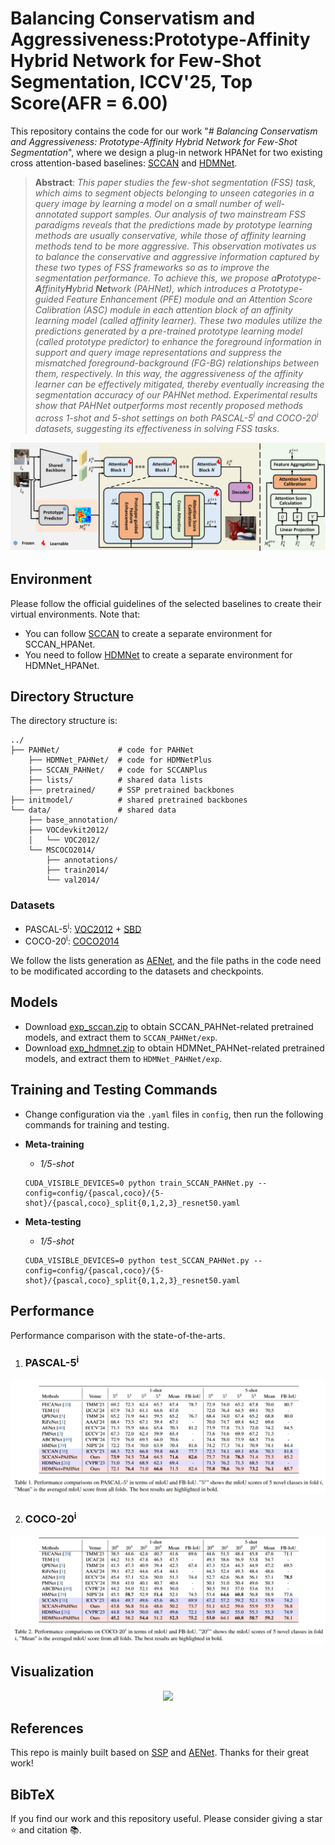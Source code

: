 # Balancing Conservatism and Aggressiveness:Prototype-Affinity Hybrid Network for Few-Shot Segmentation, ICCV'25, Top Score(AFR = 6.00)

This repository contains the code for our work "*# Balancing Conservatism and Aggressiveness:
Prototype-Affinity Hybrid Network for Few-Shot Segmentation*", 
where we design a plug-in network HPANet for two existing cross attention-based baselines: [SCCAN](https://github.com/Sam1224/SCCAN) and [HDMNet](https://github.com/Pbihao/HDMNet).

> **Abstract**: *This paper studies the few-shot segmentation (FSS) task, which aims to segment objects belonging to unseen categories in a query image by learning a model on a small number of well-annotated support samples. Our analysis of two mainstream FSS paradigms reveals that the predictions made by prototype learning methods are usually conservative, while those of affinity learning methods tend to be more aggressive. This observation motivates us to balance the conservative and aggressive information captured by these two types of FSS frameworks so as to improve the segmentation performance. To achieve this, we propose a ​**P**rototype-**A**ffinity ​**H**ybrid ​**Net**work (PAHNet), which introduces a Prototype-guided Feature Enhancement (PFE) module and an Attention Score Calibration (ASC) module in each attention block of an affinity learning model (called affinity learner). These two modules utilize the predictions generated by a pre-trained prototype learning model (called prototype predictor) to enhance the foreground information in support and query image representations and suppress the mismatched foreground-background (FG-BG) relationships between them, respectively. In this way, the aggressiveness of the affinity learner can be effectively mitigated, thereby eventually increasing the segmentation accuracy of our PAHNet method. Experimental results show that PAHNet outperforms most recently proposed methods across 1-shot and 5-shot settings on both PASCAL-5<sup>i</sup> and COCO-20<sup>i</sup> datasets, suggesting its effectiveness in solving FSS tasks.*

<p align="middle">
  <img src="figure/overall.png">
</p>

## Environment

Please follow the official guidelines of the selected baselines to create their virtual environments. Note that:
- You can follow [SCCAN](https://github.com/Sam1224/SCCAN) to create a separate environment for SCCAN_HPANet.
- You need to follow [HDMNet](https://github.com/Pbihao/HDMNet) to create a separate environment for HDMNet_HPANet.

## Directory Structure

The directory structure is:

    ../
    ├── PAHNet/             # code for PAHNet
        ├── HDMNet_PAHNet/  # code for HDMNetPlus
        ├── SCCAN_PAHNet/   # code for SCCANPlus     
        ├── lists/          # shared data lists
        ├── pretrained/     # SSP pretrained backbones
    ├── initmodel/          # shared pretrained backbones
    └── data/               # shared data
        ├── base_annotation/
        ├── VOCdevkit2012/
        │   └── VOC2012/
        └── MSCOCO2014/           
            ├── annotations/
            ├── train2014/
            └── val2014/

### Datasets

- PASCAL-5<sup>i</sup>:  [VOC2012](http://host.robots.ox.ac.uk/pascal/VOC/voc2012/) + [SBD](http://home.bharathh.info/pubs/codes/SBD/download.html)
- COCO-20<sup>i</sup>:  [COCO2014](https://cocodataset.org/#download)

We follow the lists generation as [AENet](https://github.com/Sam1224/AENet/), and the file paths in the code need to be modificated according to the datasets and checkpoints.

## Models

- Download [exp_sccan.zip](https://entuedu-my.sharepoint.com/:u:/g/personal/qianxion001_e_ntu_edu_sg/Eeoyp3enpKRFiiAxxlyq-bsBatvlFDZx6eMLzvHgNjiG1g?e=evIuEs) to obtain SCCAN_PAHNet-related pretrained models, and extract them to `SCCAN_PAHNet/exp`.
- Download [exp_hdmnet.zip](https://entuedu-my.sharepoint.com/:u:/g/personal/qianxion001_e_ntu_edu_sg/ERnKxHBd9o1NiG_QvWKix9gBIcELffIrIOTaHGP9lEYYSg?e=jMoBxe) to obtain HDMNet_PAHNet-related pretrained models, and extract them to `HDMNet_PAHNet/exp`.

## Training and Testing Commands

- Change configuration via the `.yaml` files in `config`, then run the following commands for training and testing.
- **Meta-training**
  - *1/5-shot*
  ```
  CUDA_VISIBLE_DEVICES=0 python train_SCCAN_PAHNet.py --config=config/{pascal,coco}/{5-shot}/{pascal,coco}_split{0,1,2,3}_resnet50.yaml
  ```
  
- **Meta-testing**
  - *1/5-shot*
  ```
  CUDA_VISIBLE_DEVICES=0 python test_SCCAN_PAHNet.py --config=config/{pascal,coco}/{5-shot}/{pascal,coco}_split{0,1,2,3}_resnet50.yaml
  ```

## Performance

Performance comparison with the state-of-the-arts. 

1. ### PASCAL-5<sup>i</sup>

<p align="middle">
  <img src="figure/pascal.png">
</p>

2. ### COCO-20<sup>i</sup>

<p align="middle">
  <img src="figure/coco.png">
</p>

## Visualization

<p align="middle">
    <img src="figure/visualization.png">
</p>

## References

This repo is mainly built based on [SSP](https://github.com/fanq15/SSP/) and [AENet](https://github.com/Sam1224/AENet/). Thanks for their great work!

## BibTeX

If you find our work and this repository useful. Please consider giving a star :star: and citation &#x1F4DA;.
